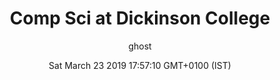 ---
title: Comp Sci at Dickinson College
image: /images/MyOwnWebsite.jpg
imageMeta:
  attribution:
  attributionLink:
featured: true
author: ghost
date: Sat March 23 2019 17:57:10 GMT+0100 (IST)
tags:
  - getting-started
---